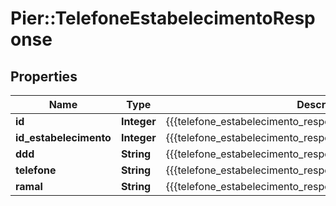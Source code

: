 # Pier::TelefoneEstabelecimentoResponse

## Properties
Name | Type | Description | Notes
------------ | ------------- | ------------- | -------------
**id** | **Integer** | {{{telefone_estabelecimento_response_id_value}}} | [optional] 
**id_estabelecimento** | **Integer** | {{{telefone_estabelecimento_response_id_estabelecimento_value}}} | [optional] 
**ddd** | **String** | {{{telefone_estabelecimento_response_ddd_value}}} | [optional] 
**telefone** | **String** | {{{telefone_estabelecimento_response_telefone_value}}} | [optional] 
**ramal** | **String** | {{{telefone_estabelecimento_response_ramal_value}}} | [optional] 




